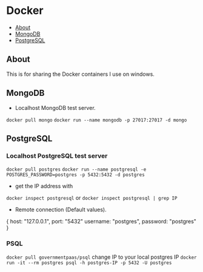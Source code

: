 # Docker

- [About](#about)
- [MongoDB](#MongoDB)
- [PostgreSQL](#PostgreSQL)

## About

This is for sharing the Docker containers I use on windows.

## MongoDB

* Localhost MongoDB test server.

`docker pull mongo`
`docker run --name mongodb -p 27017:27017 -d mongo`

## PostgreSQL

### Localhost PostgreSQL test server

`docker pull postgres`
`docker run --name postgresql -e POSTGRES_PASSWORD=postgres -p 5432:5432 -d postgres`

- get the IP address with

`docker inspect postgresql`
or
`docker inspect postgresql | grep IP`

- Remote connection (Default values).

{
  host: "127.0.0.1",
  port: "5432"
  username: "postgres",
  password: "postgres"
}

### PSQL

`docker pull governmentpaas/psql`
change IP to your local postgres IP
`docker run -it --rm postgres psql -h postgres-IP -p 5432 -U postgres`
